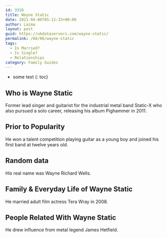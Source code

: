 ```yaml
---
id: 3316
title: Wayne Static
date: 2021-04-06T05:12:33+00:00
author: Laima
layout: post
guid: https://ukdataservers.com/wayne-static/
permalink: /04/06/wayne-static
tags:
  - Is Married?
  - Is Single?
  - Relationships
category: Family Guides
---
```


* some text
{: toc}


## Who is Wayne Static
                  
                  
                  
Former lead singer and guitarist for the industrial metal band Static-X who also pursued a solo career, releasing his album Pighammer in 2011.
                  
              
            
              
            
                
                
                
## Prior to Popularity
                  
                  
                  
He won a talent competition playing guitar as a young boy and joined his first band at twelve years old.
                  
              
            
              
            
                
                
                
## Random data
                  
                  
                  
His real name was Wayne Richard Wells.
                  
              
            
              
            
                
                
                
## Family & Everyday Life of Wayne Static
                  
                  
                  
He married adult film actress Tera Wray in 2008.
                  
              
            
              
            
                
                
                
## People Related With Wayne Static
                  
                  
                  
He drew influence from metal legend James Hetfield.
                  
              
            
              
            
                
              
            
              
              
            
            
              
            
          
          
          